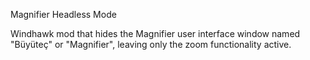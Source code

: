 Magnifier Headless Mode

Windhawk mod that hides the Magnifier user interface window named "Büyüteç" or "Magnifier", leaving only the zoom functionality active.
